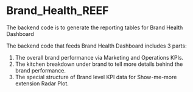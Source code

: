 # Brand_Health_REEF
The backend code is to generate the reporting tables for Brand Health Dashboard


The backend code that feeds Brand Health Dashboard includes 3 parts:
1. The overall brand performance via Marketing and Operations KPIs.
2. The kitchen breakdown under brand to tell more details behind the brand performance.
3. The special structure of Brand level KPI data for Show-me-more extension Radar Plot.
